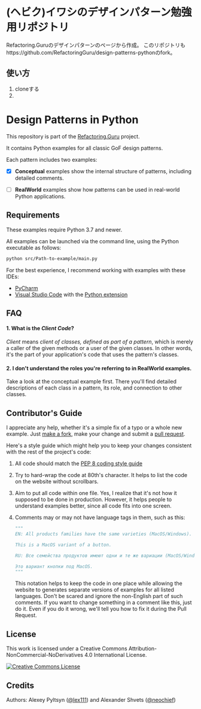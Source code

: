 # (ヘビク)イワシのデザインパターン勉強用リポジトリ
Refactoring.Guruのデザインパターンのページから作成。
このリポジトリもhttps://github.com/RefactoringGuru/design-patterns-pythonのfork。

## 使い方
1. cloneする
2. 

# Design Patterns in Python

This repository is part of the [Refactoring.Guru](https://refactoring.guru/design-patterns) project.

It contains Python examples for all classic GoF design patterns.

Each pattern includes two examples:

- [x] **Conceptual** examples show the internal structure of patterns, including detailed comments.

- [ ] **RealWorld** examples show how patterns can be used in real-world Python applications.


## Requirements

These examples require Python 3.7 and newer.

All examples can be launched via the command line, using the Python executable as follows:

```sh
python src/Path-to-example/main.py
```

For the best experience, I recommend working with examples with these IDEs:

- [PyCharm](https://www.jetbrains.com/pycharm/)
- [Visual Studio Code](https://code.visualstudio.com/) with the [Python extension](https://marketplace.visualstudio.com/items?itemName=ms-python.python)

## FAQ

#### 1. What is the _Client Code_?

_Client_ means _client of classes, defined as part of a pattern_, which is merely a caller of the given methods or a user of the given classes. In other words, it's the part of your application's code that uses the pattern's classes.

#### 2. I don't understand the roles you're referring to in RealWorld examples.

Take a look at the conceptual example first. There you'll find detailed descriptions of each class in a pattern, its role, and connection to other classes.


## Contributor's Guide

I appreciate any help, whether it's a simple fix of a typo or a whole new example. Just [make a fork](https://help.github.com/articles/fork-a-repo/), make your change and submit a [pull request](https://help.github.com/articles/creating-a-pull-request-from-a-fork/).

Here's a style guide which might help you to keep your changes consistent with the rest of the project's code:

1. All code should match the [PEP 8 coding style guide](https://www.python.org/dev/peps/pep-0008/)

2. Try to hard-wrap the code at 80th's character. It helps to list the code on the website without scrollbars.

3. Aim to put all code within one file. Yes, I realize that it's not how it supposed to be done in production. However, it helps people to understand examples better, since all code fits into one screen.

4. Comments may or may not have language tags in them, such as this:

    ```python
    """
    EN: All products families have the same varieties (MacOS/Windows).

    This is a MacOS variant of a button.

    RU: Все семейства продуктов имеют одни и те же вариации (MacOS/Windows).

    Это вариант кнопки под MacOS.
    """
    ```
    
    This notation helps to keep the code in one place while allowing the website to generates separate versions of examples for all listed languages. Don't be scared and ignore the non-English part of such comments. If you want to change something in a comment like this, just do it. Even if you do it wrong, we'll tell you how to fix it during the Pull Request.


## License

This work is licensed under a Creative Commons Attribution-NonCommercial-NoDerivatives 4.0 International License.

<a rel="license" href="http://creativecommons.org/licenses/by-nc-nd/4.0/"><img alt="Creative Commons License" style="border-width:0" src="https://i.creativecommons.org/l/by-nc-nd/4.0/80x15.png" /></a>

## Credits

Authors: Alexey Pyltsyn ([@lex111](https://github.com/lex111)) and Alexander Shvets ([@neochief](https://github.com/neochief))
